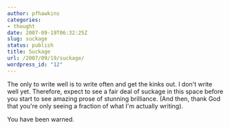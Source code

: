 ```yaml
---
author: pfhawkins
categories:
- thought
date: 2007-09-19T06:32:25Z
slug: suckage
status: publish
title: Suckage
url: /2007/09/19/suckage/
wordpress_id: "12"
---
```


The only to write well is to write often and get the kinks out. I don't write
well yet. Therefore, expect to see a fair deal of suckage in this space before
you start to see amazing prose of stunning brilliance. (And then, thank God
that you're only seeing a fraction of what I'm actually writing).

You have been warned.

